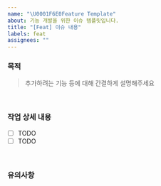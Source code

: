 ```yaml
---
name: "\U0001F6E0Feature Template"
about: 기능 개발을 위한 이슈 템플릿입니다.
title: "[Feat] 이슈 내용"
labels: feat
assignees: ""
---
```


### 목적

> 추가하려는 기능 등에 대해 간결하게 설명해주세요

<br />

### 작업 상세 내용

- [ ] TODO
- [ ] TODO

<br />

### 유의사항

<br />
